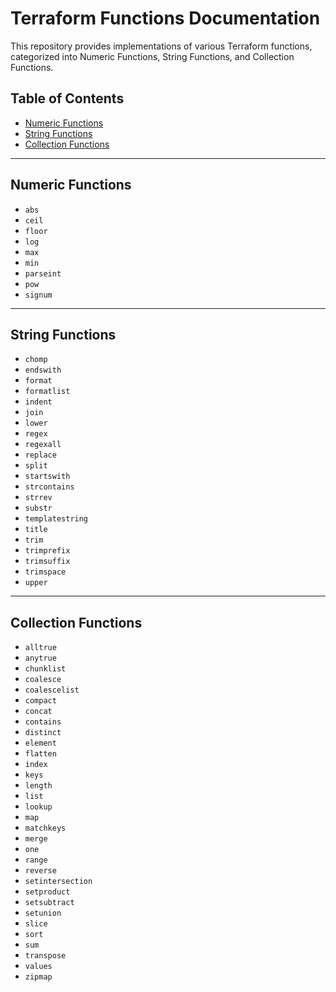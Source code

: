# Terraform Functions Documentation

This repository provides implementations of various Terraform functions, categorized into Numeric Functions, String Functions, and Collection Functions.

## Table of Contents

- [Numeric Functions](#numeric-functions)
- [String Functions](#string-functions)
- [Collection Functions](#collection-functions)

---

## Numeric Functions

- `abs`
- `ceil`
- `floor`
- `log`
- `max`
- `min`
- `parseint`
- `pow`
- `signum`

---

## String Functions

- `chomp`
- `endswith`
- `format`
- `formatlist`
- `indent`
- `join`
- `lower`
- `regex`
- `regexall`
- `replace`
- `split`
- `startswith`
- `strcontains`
- `strrev`
- `substr`
- `templatestring`
- `title`
- `trim`
- `trimprefix`
- `trimsuffix`
- `trimspace`
- `upper`

---

## Collection Functions

- `alltrue`
- `anytrue`
- `chunklist`
- `coalesce`
- `coalescelist`
- `compact`
- `concat`
- `contains`
- `distinct`
- `element`
- `flatten`
- `index`
- `keys`
- `length`
- `list`
- `lookup`
- `map`
- `matchkeys`
- `merge`
- `one`
- `range`
- `reverse`
- `setintersection`
- `setproduct`
- `setsubtract`
- `setunion`
- `slice`
- `sort`
- `sum`
- `transpose`
- `values`
- `zipmap`
